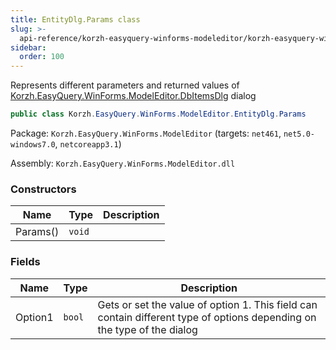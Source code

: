 ```yaml
---
title: EntityDlg.Params class
slug: >-
  api-reference/korzh-easyquery-winforms-modeleditor/korzh-easyquery-winforms-modeleditor-namespace/entitydlg-params-class
sidebar:
  order: 100
---
```


Represents different parameters and returned values of [Korzh.EasyQuery.WinForms.ModelEditor.DbItemsDlg](///easyquery/docs/api-reference/korzh-easyquery-winforms-modeleditor/korzh-easyquery-winforms-modeleditor-namespace/dbitemsdlg-class) dialog
```csharp
public class Korzh.EasyQuery.WinForms.ModelEditor.EntityDlg.Params

```
Package: `Korzh.EasyQuery.WinForms.ModelEditor` (targets: `net461`, `net5.0-windows7.0`, `netcoreapp3.1`)

Assembly: `Korzh.EasyQuery.WinForms.ModelEditor.dll`

### Constructors

| Name | Type | Description | 
| --- | --- | --- | 
| Params() | `void` |  | 


### Fields

| Name | Type | Description | 
| --- | --- | --- | 
| Option1 | `bool` | Gets or set the value of option 1. This field can contain different type of options depending on the type of the dialog |
